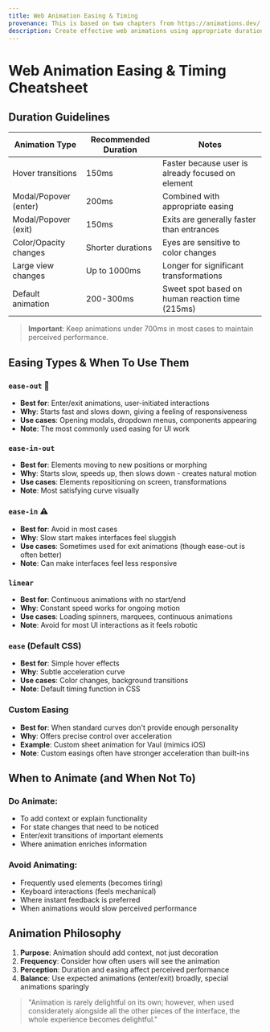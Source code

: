 ```yaml
---
title: Web Animation Easing & Timing
provenance: This is based on two chapters from https://animations.dev/
description: Create effective web animations using appropriate duration and easing functions for different UI interactions
---
```

# Web Animation Easing & Timing Cheatsheet

## Duration Guidelines

| Animation Type | Recommended Duration | Notes |
|----------------|---------------------|-------|
| Hover transitions | 150ms | Faster because user is already focused on element |
| Modal/Popover (enter) | 200ms | Combined with appropriate easing |
| Modal/Popover (exit) | 150ms | Exits are generally faster than entrances |
| Color/Opacity changes | Shorter durations | Eyes are sensitive to color changes |
| Large view changes | Up to 1000ms | Longer for significant transformations |
| Default animation | 200-300ms | Sweet spot based on human reaction time (215ms) |

> **Important**: Keep animations under 700ms in most cases to maintain perceived performance.

## Easing Types & When To Use Them

### `ease-out` 🌟
- **Best for**: Enter/exit animations, user-initiated interactions
- **Why**: Starts fast and slows down, giving a feeling of responsiveness
- **Use cases**: Opening modals, dropdown menus, components appearing
- **Note**: The most commonly used easing for UI work

### `ease-in-out`
- **Best for**: Elements moving to new positions or morphing
- **Why**: Starts slow, speeds up, then slows down - creates natural motion
- **Use cases**: Elements repositioning on screen, transformations
- **Note**: Most satisfying curve visually

### `ease-in` ⚠️
- **Best for**: Avoid in most cases
- **Why**: Slow start makes interfaces feel sluggish
- **Use cases**: Sometimes used for exit animations (though ease-out is often better)
- **Note**: Can make interfaces feel less responsive

### `linear`
- **Best for**: Continuous animations with no start/end
- **Why**: Constant speed works for ongoing motion
- **Use cases**: Loading spinners, marquees, continuous animations
- **Note**: Avoid for most UI interactions as it feels robotic

### `ease` (Default CSS)
- **Best for**: Simple hover effects
- **Why**: Subtle acceleration curve
- **Use cases**: Color changes, background transitions
- **Note**: Default timing function in CSS

### Custom Easing
- **Best for**: When standard curves don't provide enough personality
- **Why**: Offers precise control over acceleration
- **Example**: Custom sheet animation for Vaul (mimics iOS)
- **Note**: Custom easings often have stronger acceleration than built-ins

## When to Animate (and When Not To)

### Do Animate:
- To add context or explain functionality
- For state changes that need to be noticed
- Enter/exit transitions of important elements
- Where animation enriches information

### Avoid Animating:
- Frequently used elements (becomes tiring)
- Keyboard interactions (feels mechanical)
- Where instant feedback is preferred
- When animations would slow perceived performance

## Animation Philosophy

1. **Purpose**: Animation should add context, not just decoration
2. **Frequency**: Consider how often users will see the animation
3. **Perception**: Duration and easing affect perceived performance
4. **Balance**: Use expected animations (enter/exit) broadly, special animations sparingly

> "Animation is rarely delightful on its own; however, when used considerately alongside all the other pieces of the interface, the whole experience becomes delightful."